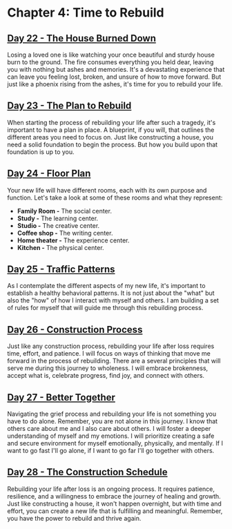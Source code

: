 # Chapter 4: Time to Rebuild

## [Day 22 - The House Burned Down](22.md)

Losing a loved one is like watching your once beautiful and sturdy house burn to the ground. The
fire consumes everything you held dear, leaving you with nothing but ashes and memories. It's a
devastating experience that can leave you feeling lost, broken, and unsure of how to move forward.
But just like a phoenix rising from the ashes, it's time for you to rebuild your life.


## [Day 23 - The Plan to Rebuild](23.md)

When starting the process of rebuilding your life after such a tragedy, it's important to have a
plan in place. A blueprint, if you will, that outlines the different areas you need to focus on.
Just like constructing a house, you need a solid foundation to begin the process.  But how you 
build upon that foundation is up to you.


## [Day 24 - Floor Plan](24.md)

Your new life will have different rooms, each with its own purpose and function. Let's take a look
at some of these rooms and what they represent:

- **Family Room -** The social center. 
- **Study -** The learning center. 
- **Studio -** The creative center. 
- **Coffee shop -** The writing center. 
- **Home theater -** The experience center. 
- **Kitchen -** The physical center. 


## [Day 25 - Traffic Patterns](25.md)

As I contemplate the different aspects of my new life, it's important to establish a healthy
behavioral patterns. It is not just about the "what" but also the "how" of how I interact
with myself and others. I am building a set of rules for myself that will guide me through this
rebuilding process.


## [Day 26 - Construction Process](26.md)

Just like any construction process, rebuilding your life after loss requires time, effort, and
patience. I will focus on ways of thinking that move me forward in the process of rebuilding. There are a several principles that will serve me during this journey to wholeness.
I will embrace brokenness, accept what is, celebrate progress, find joy, and connect with others.


## [Day 27 - Better Together](27.md)

Navigating the grief process and rebuilding your life is not something you have to do alone.
Remember, you are not alone in this journey. I know that others care about me and I also care about
others. I will foster a deeper understanding of myself and my emotions. I will prioritize creating
a safe and secure environment for myself emotionally, physically, and mentally. If I want to go fast I'll go alone, if I want to go far I'll go together with others.


## [Day 28 - The Construction Schedule](28.md)

Rebuilding your life after loss is an ongoing process. It requires patience, resilience, and a
willingness to embrace the journey of healing and growth. Just like constructing a house, it won't
happen overnight, but with time and effort, you can create a new life that is fulfilling and
meaningful. Remember, you have the power to rebuild and thrive again.

